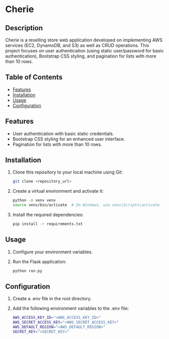 
# Cherie

## Description
Cherie is a reselling store web application developed on implementing AWS services (EC2, DynamoDB, and S3) as well as CRUD operations.
This project focuses on user authentication (using static user/password for basic authentication),
Bootstrap CSS styling, and pagination for lists with more than 10 rows.

## Table of Contents
- [Features](#features)
- [Installation](#installation)
- [Usage](#usage)
- [Configuration](#configuration)

## Features
- User authentication with basic static credentials.
- Bootstrap CSS styling for an enhanced user interface.
- Pagination for lists with more than 10 rows.

## Installation
1. Clone this repository to your local machine using Git:
   ```bash
   git clone <repository_url>
   ```

2. Create a virtual environment and activate it:
   ```bash
   python -m venv venv
   source venv/bin/activate  # On Windows, use venv\Scripts\activate
   ```

3. Install the required dependencies:
   ```bash
   pip install -r requirements.txt
   ```

## Usage
1. Configure your environment variables.

2. Run the Flask application:
   ```bash
   python run.py
   ```

## Configuration
1. Create a .env file in the root directory.

2. Add the following environment variables to the .env file:
   ```bash
   AWS_ACCESS_KEY_ID="<AWS_ACCESS_KEY_ID>"
   AWS_SECRET_ACCESS_KEY="<AWS_SECRET_ACCESS_KEY>"
   AWS_DEFAULT_REGION="<AWS_DEFAULT_REGION>"
   SECRET_KEY="<SECRET_KEY>"
   ```


